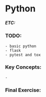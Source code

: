 # Python
##### ETC: 

### TODO:
    - basic python
    - flask
    - pytest and tox

### Key Concepts:
    - 
    
### Final Exercise: